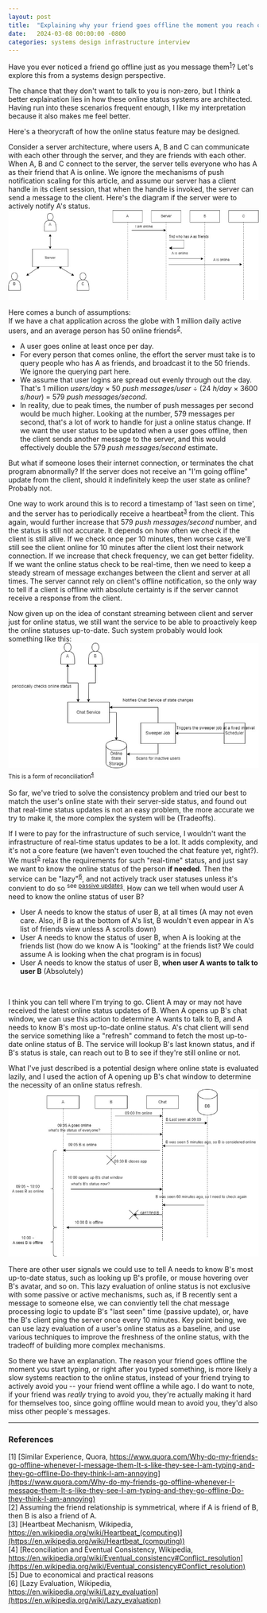 ```yaml
---
layout: post
title:  "Explaining why your friend goes offline the moment you reach out, from a systems design perspective"
date:   2024-03-08 00:00:00 -0800
categories: systems design infrastructure interview
---
```

Have you ever noticed a friend go offline just as you message them<sup>[1](#1)</sup>? Let's explore this from a systems design perspective. 

The chance that they don't want to talk to you is non-zero, but I think a better explaination lies in how these online status systems are architected. Having run into these scenarios frequent enough, I like my interpretation because it also makes me feel better.

Here's a theorycraft of how the online status feature may be designed.

Consider a server architecture, where users A, B and C can communicate with each other through the server, and they are friends with each other. When A, B and C connect to the server, the server tells everyone who has A as their friend that A is online. We ignore the mechanisms of push notification scaling for this article, and assume our server has a client handle in its client session, that when the handle is invoked, the server can send a message to the client. Here's the diagram if the server were to actively notify A's status.
![image](/assets/images/status_consistency/consistent_status.jpg)  

Here comes a bunch of assumptions:  
If we have a chat application across the globe with 1 million daily active users, and an average person has 50 online friends<sup>[2](#2)</sup>. 
* A user goes online at least once per day. 
* For every person that comes online, the effort the server must take is to query people who has A as friends, and broadcast it to the 50 friends. We ignore the querying part here.
* We assume that user logins are spread out evenly through out the day. That's 1 million *users/day*  × 50 *push messages/user* ÷ (24 *h/day* × 3600 *s/hour*) = 579 *push messages/second*. 
* In reality, due to peak times, the number of push messages per second would be much higher.
Looking at the number, 579 messages per second, that's a lot of work to handle for just a online status change. If we want the user status to be updated when a user goes offline, then the client sends another message to the server, and this would effectively double the 579 *push messages/second* estimate. 

But what if someone loses their internet connection, or terminates the chat program abnormally? If the server does not receive an "I'm going offline" update from the client, should it indefinitely keep the user state as online? Probably not. 

One way to work around this is to record a timestamp of 'last seen on time', and the server has to periodically receive a heartbeat<sup>[3](#3)</sup> from the client. This again, would further increase that 579 *push messages/second* number, and the status is still not accurate. It depends on how often we check if the client is still alive. If we check once per 10 minutes, then worse case, we'll still see the client online for 10 minutes after the client lost their network connection. If we increase that check frequency, we can get better fidelity. If we want the online status check to be real-time, then we need to keep a steady stream of message exchanges between the client and server at all times. The server cannot rely on client's offline notification, so the only way to tell if a client is offline with absolute certainty is if the server cannot receive a response from the client.

Now given up on the idea of constant streaming between client and server just for online status, we still want the service to be able to proactively keep the online statuses up-to-date. Such system probably would look something like this:
![image](/assets/images/status_consistency/consistent_status-Page-2.jpg)  
<sub>This is a form of reconciliation<sup>[4](#4)</sup></sub>
<br/>
<br/>
So far, we've tried to solve the consistency problem and tried our best to match the user's online state with their server-side status, and found out that real-time status updates is not an easy problem, the more accurate we try to make it, the more complex the system will be (Tradeoffs).

If I were to pay for the infrastructure of such service, I wouldn't want the infrastructure of real-time status updates to be a lot. It adds complexity, and it's not a core feature (we haven't even touched the chat feature yet, right?). We must<sup>[5](#5)</sup> relax the requirements for such "real-time" status, and just say we want to know the online status of the person __if needed__. Then the service can be "lazy"<sup>[6](#6)</sup>, and not actively track user statuses unless it's convient to do so <sup>see [passive updates](#PU)</sup>.
How can we tell when would user A need to know the online status of user B? 
* User A needs to know the status of user B, at all times (A may not even care. Also, if B is at the bottom of A's list, B wouldn't even appear in A's list of friends view unless A scrolls down)
* User A needs to know the status of user B, when A is looking at the friends list (how do we know A is "looking" at the friends list? We could assume A is looking when the chat program is in focus)
* User A needs to know the status of user B, __when user A wants to talk to user B__ (Absolutely)
<br/>

I think you can tell where I'm trying to go. Client A may or may not have received the latest online status updates of B. When A opens up B's chat window, we can use this action to determine A wants to talk to B, and A needs to know B's most up-to-date online status. A's chat client will send the service something like a "refresh" command to fetch the most up-to-date online status of B. The service will lookup B's last known status, and if B's status is stale, can reach out to B to see if they're still online or not. 

What I've just described is a potential design where online state is evaluated lazily, and I used the action of A opening up B's chat window to determine the necessity of an online status refresh. 
![image](/assets/images/status_consistency/consistent_status-Page-3.jpg)  

There are other user signals we could use to tell A needs to know B's most up-to-date status, such as looking up B's profile, or mouse hovering over B's avatar, and so on. This lazy evaluation of online status is not exclusive with some passive or active mechanisms, such as, <a name="PU"></a>if B recently sent a message to someone else, we can conviently tell the chat message processing logic to update B's "last seen" time (passive update), or, have the B's client ping the server once every 10 minutes. Key point being, we can use lazy evaluation of a user's online status as a baseline, and use various techniques to improve the freshness of the online status, with the tradeoff of building more complex mechanisms.

So there we have an explanation. The reason your friend goes offline the moment you start typing, or right after you typed something, is more likely a slow systems reaction to the online status, instead of your friend trying to actively avoid you -- your friend went offline a while ago. I do want to note, if your friend was *really* trying to avoid you, they're actually making it hard for themselves too, since going offline would mean to avoid you, they'd also miss other people's messages.

----
### References
<a name="1"></a> [1] [Similar Experience, Quora, https://www.quora.com/Why-do-my-friends-go-offline-whenever-I-message-them-It-s-like-they-see-I-am-typing-and-they-go-offline-Do-they-think-I-am-annoying](https://www.quora.com/Why-do-my-friends-go-offline-whenever-I-message-them-It-s-like-they-see-I-am-typing-and-they-go-offline-Do-they-think-I-am-annoying)  
<a name="2"></a> [2] Assuming the friend relationship is symmetrical, where if A is friend of B, then B is also a friend of A.  
<a name="3"></a> [3] [Heartbeat Mechanism, Wikipedia, https://en.wikipedia.org/wiki/Heartbeat_(computing)](https://en.wikipedia.org/wiki/Heartbeat_(computing))  
<a name="4"></a> [4] [Reconciliation and Eventual Consistency, Wikipedia, https://en.wikipedia.org/wiki/Eventual_consistency#Conflict_resolution](https://en.wikipedia.org/wiki/Eventual_consistency#Conflict_resolution)  
<a name="5"></a> [5] Due to economical and practical reasons  
<a name="6"></a> [6] [Lazy Evaluation, Wikipedia, https://en.wikipedia.org/wiki/Lazy_evaluation](https://en.wikipedia.org/wiki/Lazy_evaluation)  
